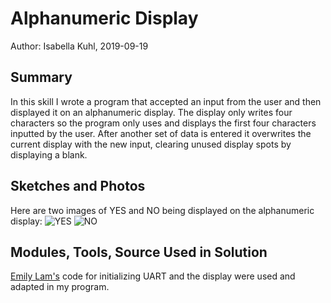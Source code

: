 #  Alphanumeric Display

Author: Isabella Kuhl, 2019-09-19

## Summary
In this skill I wrote a program that accepted an input from the user and then displayed it on an alphanumeric display. The display only writes four characters so the program only uses and displays the first four characters inputted by the user. After another set of data is entered it overwrites the current display with the new input, clearing unused display spots by displaying a blank.

## Sketches and Photos
Here are two images of YES and NO being displayed on the alphanumeric display:
![YES](https://github.com/BU-EC444/Kuhl-Isabella/blob/master/skills/cluster-1-clock/10-alpha/images/IMG_9464%20-%20Copy.jpg)
![NO](https://github.com/BU-EC444/Kuhl-Isabella/blob/master/skills/cluster-1-clock/10-alpha/images/IMG_9465%5B424%5D.jpg)

## Modules, Tools, Source Used in Solution
[Emily Lam's](https://github.com/BU-EC444/code-examples/tree/master/i2c-display) code for initializing UART and the display were used and adapted in my program.
